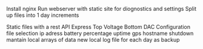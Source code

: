 

Install nginx
Run webserver with static site for diognostics and settings
Split up files into 1 day increments


Static files with a rest API
    Express
    Top Voltage
    Bottom DAC
    Configuration file selection
    ip adress
    battery percentage
    uptime
    gps
    hostname
    shutdown
mantain local arrays of data
new local log file for each day as backup
